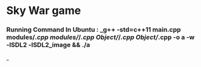 # **Sky War game**

### **Running Command In Ubuntu** : _g++ -std=c++11 main.cpp modules/*.cpp modules/*/*.cpp Object/*/*.cpp Object/*.cpp -o a -w -lSDL2 -lSDL2_image && ./a
_


